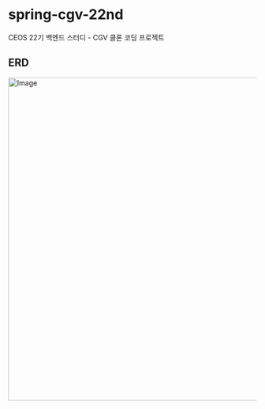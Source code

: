 # spring-cgv-22nd
CEOS 22기 백엔드 스터디 - CGV 클론 코딩 프로젝트

## ERD
<img width="972" height="653" alt="Image" src="https://github.com/user-attachments/assets/d9d5b112-f6b5-4f02-ab72-59f028b296c6" />
